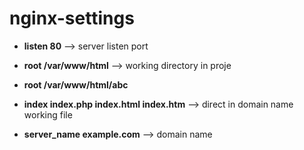 # nginx-settings

- **listen  80**                            --> server listen port

- **root /var/www/html**                    --> working directory in proje
- **root /var/www/html/abc** 


- **index index.php index.html index.htm**   --> direct in domain name working file 
- **server_name example.com**                --> domain name
